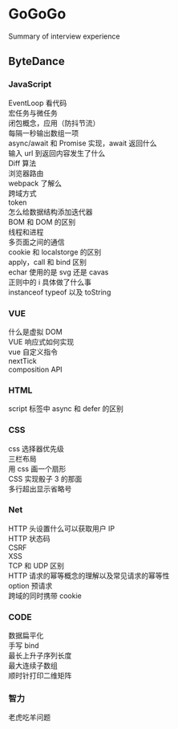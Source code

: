 # GoGoGo

Summary of interview experience

## ByteDance

### JavaScript

EventLoop 看代码  
宏任务与微任务  
闭包概念，应用（防抖节流）  
每隔一秒输出数组一项  
async/await 和 Promise 实现，await 返回什么  
输入 url 到返回内容发生了什么  
Diff 算法  
浏览器路由  
webpack 了解么  
跨域方式  
token  
怎么给数据结构添加迭代器  
BOM 和 DOM 的区别  
线程和进程  
多页面之间的通信  
cookie 和 localstorge 的区别  
apply，call 和 bind 区别  
echar 使用的是 svg 还是 cavas  
正则中的 i 具体做了什么事  
instanceof typeof 以及 toString

### VUE

什么是虚拟 DOM  
VUE 响应式如何实现  
vue 自定义指令  
nextTick  
composition API

### HTML

script 标签中 async 和 defer 的区别

### CSS

css 选择器优先级  
三栏布局  
用 css 画一个扇形  
CSS 实现骰子 3 的那面  
多行超出显示省略号

### Net

HTTP 头设置什么可以获取用户 IP  
HTTP 状态码  
CSRF  
XSS  
TCP 和 UDP 区别  
HTTP 请求的幂等概念的理解以及常见请求的幂等性  
option 预请求  
跨域的同时携带 cookie

### CODE

数据扁平化  
手写 bind  
最长上升子序列长度  
最大连续子数组  
顺时针打印二维矩阵

### 智力

老虎吃羊问题
